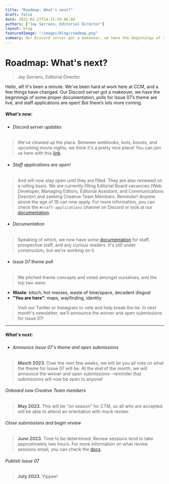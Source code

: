 ```yaml
---
title: "Roadmap: What's next?"
draft: false
date: 2023-02-27T14:15:59-06:00
authors: ["Jay Serrano, Editorial Director"]
layout: blog
featuredImage: "/images/blog/roadmap.png"
summary: Our Discord server got a makeover, we have the beginnings of some proper documentation, polls for Issue 07's theme are live, and staff applications are open! But there's lots more coming.
---
```


# Roadmap: What's next?
> Jay Serrano, Editorial Director

Hello, all! It's been a minute. We've been hard at work here at CCM, and a few things have changed. Our Discord server got a makeover, we have the beginnings of some proper documentation, polls for Issue 07’s theme are live, and staff applications are open! But there’s lots more coming.

##### *What's new*:

- ###### Discord server updates
> We've cleaned up the place. Between webhooks, bots, boosts, and upcoming movie nights, we think it's a pretty nice place! You can join us here with this [link](https://discord.com/invite/sgneFPdpNh).   
    
- ###### Staff applications are open!
> And will now stay open until they are filled. They are also reviewed on a rolling basis. We are currently filling Editorial Board vacancies (Web Developer, Managing Editors, Editorial Assistant, and Communications Director) and seeking Creative Team Members. Reminder! Anyone above the age of 18 can now apply. For more information, you can check the <code>#staff-applications</code> channel on Discord or look at our [documentation](https://docs.cicadacreativemag.com/docs/staff-and-membership/).  

- ###### Documentation 
> Speaking of which, we now have some [documentation](https://docs.cicadacreativemag.com/docs/) for staff, prospective staff, and any curious readers. It's still under construction, but we're working on it. 

- ###### Issue 07 theme poll
> We pitched theme concepts and voted amongst ourselves, and the top two were:

- **Waste**: kitsch, hot messes, waste of time/space, decadent disgust
- **"You are here"**: maps, wayfinding, identity
 
> Visit our Twitter or Instagram to vote and help break the tie. In next month's newsletter, we'll announce the winner and open submissions for Issue 07!

---

##### *What's next*:

- ###### Announce Issue 07's theme and open submissions
> **March 2023.** Over the next few weeks, we will let you all vote on what the theme for Issue 07 will be. At the end of the month, we will announce the winner and open submissions--reminder that submissions will now be open to anyone!      
 
###### Onboard new Creative Team members
> **May 2023.** This will be "on season" for CTM, so all who are accepted will be able to attend an orientation with mock review.

###### Close submissions and begin review
> **June 2023.** Time to be determined. Review sessions tend to take approximately two hours. For more information on what review sessions entail, you can check the [docs](https://docs.cicadacreativemag.com/docs/issue-cycles/#review).

###### Publish Issue 07
> **July 2023.** Yippee! 
